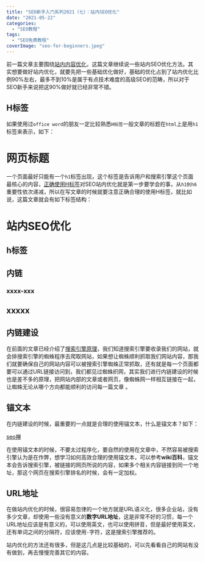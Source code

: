 ```yaml
---
title: "SEO新手入门系列2021（七）：站内SEO优化"
date: "2021-05-22"
categories: 
  - "SEO教程"
tags: 
  - "SEO免费教程"
coverImage: "seo-for-beginners.jpeg"
---
```


前一篇文章主要围绕[站内内容优化](https://www.seozen.top/seo-tutorial-moz…-on-page-content.html)，这篇文章继续说一些站内SEO优化方法。其实想要做好站内优化，就要先把一些基础优化做好，基础的优化占到了站内优化比例90%左右，最多不到10%是属于有点技术难度的高级SEO的范畴，所以对于SEO新手来说把这90%做好就已经非常不错。

## H标签

如果使用过`office word`的朋友一定比较熟悉`H标签`一般文章的标题在`html`上是用`h1`标签来表示，如下：

<h1>网页标题</h1>

一个页面最好只能有一个`h1`标签出现，这个标签是告诉用户和搜索引擎这个页面最核心的内容，[正确使用H标签](https://www.seozen.top/writing-seo-article.html)对SEO站内优化就是第一步要学会的事，从`h1到h6`重要性依次递减，所以在写文章的时候就要注意正确合理的使用H标签，就比如说，这篇文章就会有如下标签结构：

<h1>站内SEO优化</h1>
<h2>h标签</h2>
<h2>内链</h2>
<h3>xxxx-xxx</h3>
<h2>xxxxx</h2>

## 内链建设

在前面的文章已经介绍了[搜索引擎原理](https://www.seozen.top/seo-tutorial-moz-serial-2021-search-engine-first.html)，我们知道搜索引擎要收录我们的网站，就会排搜索引擎的蜘蛛程序去爬取网站，如果想让蜘蛛顺利抓取我们网站内容，那我们就要确保自己的网站内容可以被搜索引擎蜘蛛正常抓取，还有就是每一个页面都要可以通过URL链接访问到，我们都见过蜘蛛织网，其实我们进行内链建设的时候也是差不多的原理，把网站内部的文章或者网页，像蜘蛛网一样相互链接在一起，让蜘蛛无论从哪个方向都能顺利的访问每一篇文章 。

## 锚文本

在内链建设的时候，最重要的一点就是合理的使用锚文本，什么是锚文本？如下：

<a href="https://www.seozen.top/" title="SEO禅">seo禅</a>

在使用锚文本的时候，不要太过程序化，要自然的使用在文章中，不然容易被搜索引擎认为是在作弊，想学习如何高效合理的使用锚文本，可以参考**wiki百科**，锚文本会告诉搜索引擎，被链接的网页所说的内容，如果多个相关内容链接到同一个地址，那这个网页在搜索引擎排名的时候，会有一定加权。

## URL地址

在做站内优化的时候，很容易忽律的一个地方就是URL语义化，很多企业站，没有多少文章，却使用一些没有意义的**数字URL地址**，这是非常不好的习惯，每一个URL地址应该是有意义的，可以使用英文，也可以使用拼音，但是最好使用英文，还有单词之间的分隔符，应该使用`-`字符，这是搜索引擎推荐的。

站内优化的方法还有很多，但是这几点是比较基础的，可以先看看自己的网站有没有做到，再去慢慢完善其它的内容。
